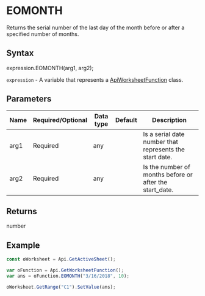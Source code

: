 # EOMONTH

Returns the serial number of the last day of the month before or after a specified number of months.

## Syntax

expression.EOMONTH(arg1, arg2);

`expression` - A variable that represents a [ApiWorksheetFunction](../ApiWorksheetFunction.md) class.

## Parameters

| **Name** | **Required/Optional** | **Data type** | **Default** | **Description** |
| ------------- | ------------- | ------------- | ------------- | ------------- |
| arg1 | Required | any |  | Is a serial date number that represents the start date. |
| arg2 | Required | any |  | Is the number of months before or after the start_date. |

## Returns

number

## Example



```javascript
const oWorksheet = Api.GetActiveSheet();

var oFunction = Api.GetWorksheetFunction();
var ans = oFunction.EOMONTH("3/16/2018", 10); 

oWorksheet.GetRange("C1").SetValue(ans);

```
